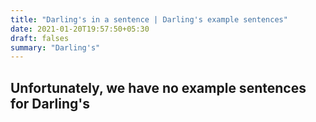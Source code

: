 ```yaml
---
title: "Darling's in a sentence | Darling's example sentences"
date: 2021-01-20T19:57:50+05:30
draft: falses
summary: "Darling's"
---
```

## Unfortunately, we have no example sentences for Darling's                 
